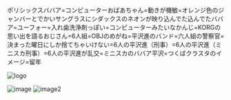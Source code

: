 ポリシックスババア=コンピューターおばあちゃん=動きが機敏=オレンジ色のジャンバーとでかいサングラスにシダックスのネオンが映り込んでた込んでたババア=ユーフォー=入れ歯洗浄剤っぽい=コンピューターみたいなかんじ=KORGの思い出を語るおじさん=6人組=OBJのめがね=平沢進のバンド=六人組の警察官=決まった曜日にしか捨てちゃいけない=6人の平沢進（刑事）=6人の平沢進（ミニスカ刑事）=6人の平沢進が乱交=ミニスカのババア平沢=つくばクラスタのイメージ=留年

![logo](http://gyazo.com/e25fa07a8aba78f4fba0081c2acda2fb.png)

![image](http://gyazo.com/7fa82250d44cd0742fc1b14bb4e1071d.png)
![image2](http://gyazo.com/0806c70c7f92ea28c771bb2f65845d27.png)

